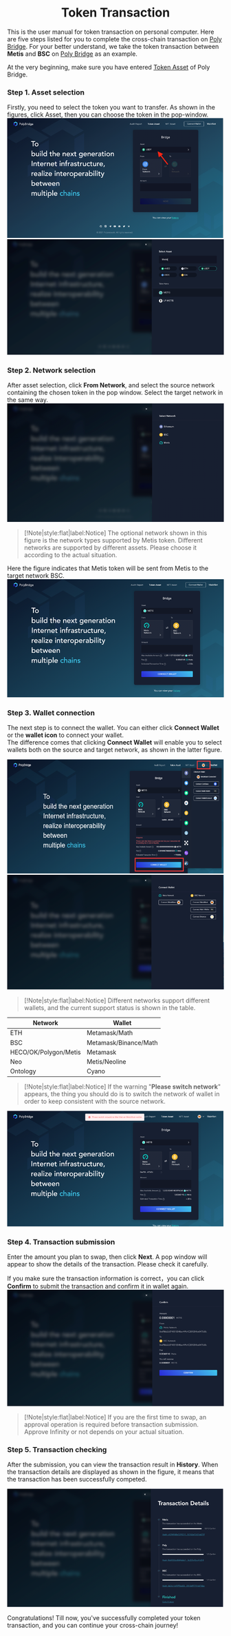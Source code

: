 <h1 align="center">Token Transaction</h1>

This is the user manual for token transaction on personal computer. 
Here are five steps listed for you to complete the cross-chain transaction on [Poly Bridge](https://bridge.poly.network/).
For your better understand, we take the token transaction between **Metis** and **BSC** on [Poly Bridge](https://bridge.poly.network/) as an example.

At the very beginning, make sure you have entered [Token Asset](https://bridge.poly.network/testnet/) of Poly Bridge.

### Step 1. Asset selection

Firstly, you need to select the token you want to transfer. 
As shown in the figures, click Asset, then you can choose the token in the pop-window.
<img alt="img_14.png" src="img_14.png"/>
<img alt="img_16.png" src="img_16.png"/>

### Step 2. Network selection

After asset selection, click **From Network**, and select the source network containing the chosen token in the pop window. 
Select the target network in the same way. 
<img alt="img_17.png" src="img_17.png"/>

> [!Note|style:flat|label:Notice]
> The optional network shown in this figure is the network types supported by Metis token. Different networks are supported by different assets. Please choose it according to the actual situation.

Here the figure indicates that Metis token will be sent from Metis to the target network BSC.
<img alt="img_18.png" src="img_18.png"/>

### Step 3. Wallet connection

The next step is to connect the wallet. 
You can either click **Connect Wallet** or the **wallet icon** to connect your wallet.  
The difference comes that clicking **Connect Wallet** will enable you to select wallets both on the source and target network, as shown in the latter figure.

<img alt="img_35.png" src="img_35.png"/>
<img alt="img_32.png" src="img_32.png"/>

> [!Note|style:flat|label:Notice]
Different networks support different wallets, and the current support status is shown in the table.

| **Network**             | 	**Wallet**           |
|-------------------------|-----------------------|
| ETH	                    | Metamask/Math         |
| BSC	                    | Metamask/Binance/Math |
| HECO/OK/Polygon/Metis   | Metamask              |
| Neo	                    | Metis/Neoline         |
| Ontology                | 	Cyano                |

> [!Note|style:flat|label:Notice]
> If the warning "**Please switch network**" appears, the thing you should do is to switch the network of wallet in order to keep consistent with the source network.

<img alt="img_23.png" src="img_23.png"/>

### Step 4.	Transaction submission

Enter the amount you plan to swap, then click **Next**. 
A pop window will appear to show the details of the transaction. 
Please check it carefully. 

If you make sure the transaction information is correct，you can click **Confirm** to submit the transaction and confirm it in wallet again.
<img alt="img_24.png" src="img_24.png"/>

> [!Note|style:flat|label:Notice]
> If you are the first time to swap, an approval operation is required before transaction submission. 
> Approve Infinity or not depends on your actual situation.

### Step 5. Transaction checking

After the submission, you can view the transaction result in **History**. 
When the transaction details are displayed as shown in the figure, it means that the transaction has been successfully competed.

<img alt="img_25.png" src="img_25.png"/>

Congratulations! Till now, you've successfully completed your token transaction, and you can continue your cross-chain journey!












